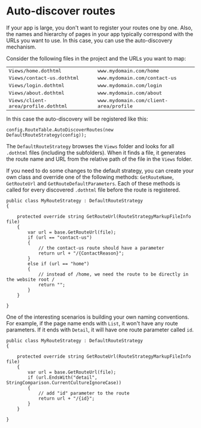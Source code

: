 # Auto-discover routes

If your app is large, you don't want to register your routes one by one. Also, the names and hierarchy of pages in your app typically correspond 
with the URLs you want to use. In this case, you can use the auto-discovery mechanism.

Consider the following files in the project and the URLs you want to map:

<table class="table table-condensed" style="font-family: monospace">
    <tr>
        <td>Views/home.dothtml</td>
        <td>www.mydomain.com/home</td>
    </tr>
    <tr>
        <td>Views/contact-us.dothtml</td>
        <td>www.mydomain.com/contact-us</td>
    </tr>
    <tr>
        <td>Views/login.dothtml</td>
        <td>www.mydomain.com/login</td>
    </tr>
    <tr>
        <td>Views/about.dothtml</td>
        <td>www.mydomain.com/about</td>
    </tr>
    <tr>
        <td>Views/client-area/profile.dothtml</td>
        <td>www.mydomain.com/client-area/profile</td>
    </tr>
</table>

In this case the auto-discovery will be registered like this:

```CSHARP
config.RouteTable.AutoDiscoverRoutes(new DefaultRouteStrategy(config));
```

The `DefaultRouteStrategy` browses the `Views` folder and looks for all `.dothtml` files (including the subfolders). When it finds a file, it generates
the route name and URL from the relative path of the file in the `Views` folder.

If you need to do some changes to the default strategy, you can create your own class and override one of the following methods: `GetRouteName`, `GetRouteUrl`
and `GetRouteDefaultParameters`. Each of these methods is called for every discovered `.dothtml` file before the route is registered.

```CSHARP
public class MyRouteStrategy : DefaultRouteStrategy
{

    protected override string GetRouteUrl(RouteStrategyMarkupFileInfo file)
    {
        var url = base.GetRouteUrl(file);
        if (url == "contact-us") 
        {
            // the contact-us route should have a parameter
            return url + "/{ContactReason}";
        }
        else if (url == "home") 
        {
            // instead of /home, we need the route to be directly in the website root /
            return "";
        }
    }

}
```

One of the interesting scenarios is building your own naming conventions. For example, if the page name ends with `List`, it won't have any route parameters. If it ends with `Detail`, it will have one route parameter called `id`.

```CSHARP
public class MyRouteStrategy : DefaultRouteStrategy
{

    protected override string GetRouteUrl(RouteStrategyMarkupFileInfo file)
    {
        var url = base.GetRouteUrl(file);
        if (url.EndsWith("detail", StringComparison.CurrentCultureIgnoreCase)) 
        {
            // add "id" parameter to the route
            return url + "/{id}";
        }
    }

}
```